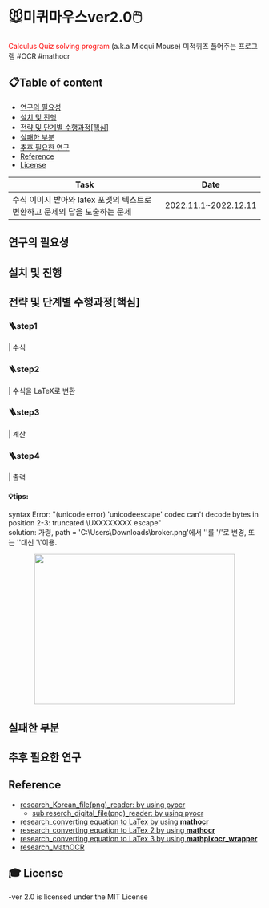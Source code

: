 # 🐭미퀴마우스ver2.0🖱️
<span style="color:red"> Calculus Quiz solving program</span> (a.k.a  Micqui Mouse) 미적퀴즈 풀어주는 프로그램 
#OCR #mathocr  


## 📋Table of content
* [연구의 필요성](#연구의-필요성)
* [설치 및 진행](#설치-및-진행)
* [전략 및 단계별 수행과정[핵심]](#전략-및-단계별-수행과정[핵심])
* [실패한 부분](#실패한-부분)
* [추후 필요한 연구](#추후-필요한-연구)
* [Reference](#Reference)
* [License](#License)



|Task|Date|
|---|---|
|수식 이미지 받아와 latex 포맷의 텍스트로 변환하고 문제의 답을 도출하는 문제|2022.11.1~2022.12.11|


## 연구의 필요성
> 

## 설치 및 진행



## 전략 및 단계별 수행과정[핵심]

### 🪜step1
| 수식
### 🪜step2
| 수식을 LaTeX로 변환
### 🪜step3 
| 계산 
### 🪜step4 
| 출력
#### 💡tips: 
syntax Error:   "(unicode error) 'unicodeescape' codec can't decode bytes in position 2-3: truncated \UXXXXXXXX escape"  
solution:      가령, path = 'C:\Users\Downloads\broker.png'에서 '\'를 '/'로 변경, 또는 '\'대신 '\\'이용.

<p align="center"><img src="https://user-images.githubusercontent.com/83863024/204967023-70a5aa78-b40f-474b-9f76-e62a7f455c6f.png" width="400" height="300"/></p>



## 실패한 부분




## 추후 필요한 연구



## Reference
* [research_Korean_file(png)_reader: by using pyocr](https://www.zinnunkebi.com/python-tesseract-pyocr-kor-textbuilder/)
    * [sub reserch_digital_file(png)_reader: by using pyocr](https://www.zinnunkebi.com/python-tesseract-pyocr-digit/)
* [research_converting equation to LaTex by using **mathocr**](https://github.com/lukas-blecher/LaTeX-OCR)
* [research_converting equation to LaTex 2 by using **mathocr**](https://github.com/harvardnlp/im2markup)
* [research_converting equation to LaTex 3 by using **mathpixocr_wrapper** ](https://github.com/minyez/mathpixocr_wrapper)
* [research_MathOCR](https://github.com/AIRLegend/MathOCR)



## :mortar_board: License 
-ver 2.0 is licensed under the MIT License


